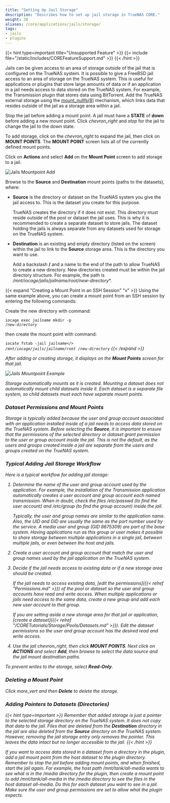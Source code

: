```yaml
---
title: "Setting Up Jail Storage"
description: "Describes how to set up jail storage in TrueNAS CORE."
weight: 30
aliases: /core/applications/jails/storage/
tags:
- jails
- plugins
---
```


{{< hint type=important title="Unsupported Feature" >}}
{{< include file="/static/includes/COREFeatureSupport.md" >}}
{{< /hint >}}

Jails can be given access to an area of storage outside of the jail that is configured on the TrueNAS system.
It is possible to give a FreeBSD jail access to an area of storage on the TrueNAS system.
This is useful for applications or plugins that store large amounts of data or if an application in a jail needs access to data stored on the TrueNAS system.
For example, the Transmission plugin that stores data using BitTorrent.
Add the TrueNAS external storage using the [mount_nullfs(8)](https://www.freebsd.org/cgi/man.cgi?query=mount_nullfs) mechanism, which links data that resides outside of the jail as a storage area within a jail.

Stop the jail before adding a mount point. A jail must have a **STATE** of **down** before adding a new mount point.
Click <i class="material-icons" aria-hidden="true" title="Expand">chevron_right</i> and <i class="material-icons" aria-hidden="true" title="Stop">stop</i> for the jail to change the jail to the down state.

To add storage, click on the <i class="material-icons" aria-hidden="true" title="Expand">chevron_right</i> to expand the jail, then click on **MOUNT POINTS**.
The **MOUNT POINT** screen lists all of the currently defined mount points.

Click on **Actions** and select **Add** on the **Mount Point** screen to add storage to a jail.

![Jails Mountpoint Add](/images/CORE/Jails/JailMountpointAdd.png "Jails Mountpoint Add")

Browse to the **Source** and **Destination** mount points (paths to the datasets), where:

* **Source** is the directory or dataset on the TrueNAS system you give the jail access to. This is the dataset you create for this purpose.

  TrueNAS creates the directory if it does not exist.
  This directory must reside outside of the pool or dataset the jail uses.
  This is why it is recommended to create a separate dataset to store jails.
  The dataset holding the jails is always separate from any datasets used for storage on the TrueNAS system.

* **Destination** is an existing and empty directory (listed on the screen) within the jail to link to the **Source** storage area. This is the directory you want to use.

  Add a backslash **/** and a name to the end of the path to allow TrueNAS to create a new directory.
  New directories created must be within the jail directory structure. For example, the path is **/mnt/iocage/jails*/*jailname*/root/*new-directory***.

{{< expand "Creating a Mount Point in an SSH Session" "v" >}}
Using the same example above, you can create a mount point from an SSH session by entering the following commands:

Create the new directory with command:

<code>iocage exec <i>jailname</i> mkdir -p /<i>new-directory</i></code>

then create the mount point with command:

<code>iocate fstab -jail <i>jailname</> /mnt/iocage/jails/<i>jailname<i>/root /<i>new-directory</i></code>
{{< /expand >}}

After adding or creating storage, it displays on the **Mount Points** screen for that jail.

![Jails Mountpoint Example](/images/CORE/Jails/JailMountpointExample.png "Jails Mountpoint Example")

Storage automatically mounts as it is created.
Mounting a dataset does not automatically mount child datasets inside it.
Each dataset is a separate file system, so child datasets must each have separate mount points.

### Dataset Permissions and Mount Points
Storage is typically added because the user and group account associated with an application installed inside of a jail needs to access data stored on the TrueNAS system.
Before selecting the **Source**, it is important to ensure that the permissions of the selected directory or dataset grant permission to the user or group account inside the jail.
This is not the default, as the users and groups created inside a jail are separate from the users and groups created on the TrueNAS system.

### Typical Adding Jail Storage Workflow
Here is a typical workflow for adding jail storage:

1. Determine the name of the user and group account used by the application.
   For example, the installation of the Transmission application automatically creates a user account and group account each named *transmission*.
   When in doubt, check the files <file>/etc/passwd</file> (to find the user account) and <file>/etc/group</file> (to find the group account) inside the jail.

   Typically, the user and group names are similar to the application name.
   Also, the UID and GID are usually the same as the port number used by the service.
   A *media* user and group (GID *8675309*) are part of the base system.
   Having applications run as this group or user makes it possible to share storage between multiple applications in a single jail, between multiple jails, or even between the host and jails.

2. Create a user account and group account that match the user and group names used by the jail application on the TrueNAS system.

3. Decide if the jail needs access to existing data or if a new storage area should be created.

   If the jail needs to access existing data, [edit the permissions]({{< relref "Permissions.md" >}}) of the pool or dataset so the user and group accounts have read and write access.
   When multiple applications or jails need access to the same data, create a new group and add each new user account to that group.

   If you are setting aside a new storage area for that jail or application, [create a dataset]({{< relref "/CORETutorials/Storage/Pools/Datasets.md" >}}).
   Edit the dataset permissions so the user and group account has the desired read and write access.

4. Use the jail <i class="material-icons" aria-hidden="true" title="Expand">chevron_right</i>, then click **MOUNT POINTS**.
   Next click on **ACTIONS** and select **Add**, then browse to select the data source and the jail mount destination paths.

To prevent writes to the storage, select **Read-Only**.

### Deleting a Mount Point
Click <i class="material-icons" aria-hidden="true" title="Options">more_vert</i> and then **Delete** to delete the storage.

### Adding Pointers to Datasets (Directories)
{{< hint type=important >}}
Remember that added storage is just a pointer to the selected storage directory on the TrueNAS system.
It does not copy that data to the jail.
Files that are deleted from the **Destination** directory in the jail are also deleted from the **Source** directory on the TrueNAS system.
However, removing the jail storage entry only removes the pointer.
This leaves the data intact but no longer accessible to the jail.
{{< /hint >}}

If you want to access data stored in a dataset from a directory in the plugin, add a jail mount point from the host dataset to the plugin directory. Remember to stop the jail before adding mount points, and when finished, start the jail again.
For example, the host path */mnt/tank/all-media* wants to see what is in the */media* directory for the plugin, then create a mount point to add */mnt/tank/all-media* in the */media* directory to see the files in the host dataset *all-media*.
Do this for each dataset you want to see in a jail.
Make sure the user and group permissions are set to allow what the plugin expects.

